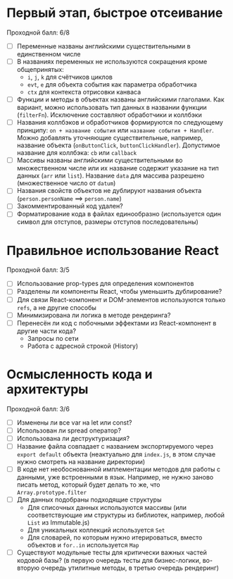# Первый этап, быстрое отсеивание
Проходной балл: 6/8
- [ ] Переменные названы английскими существительными в единственном числе
- [ ] В названиях переменных не используются сокращения кроме общепринятых:
  - `i`, `j`, `k` для счётчиков циклов
  - `evt`, `e` для объекта события как параметра обработчика
  - `ctx` для контекста отрисовки канваса
- [ ] Функции и методы в объектах названы английскими глаголами. Как вариант, можно использовать тип данных в названии функции (`filterFn`). Исключение составляют обработчики и коллбэки
- [ ] Названия коллбэков и обработчиков формируются по следующему принципу: `on + название события` или `название события + Handler`. Можно добавлять уточняющие существительные, например, название объекта (`onButtonClick`, `buttonClickHandler`). Допустимое название для коллбэка: `cb` или `callback`
- [ ] Массивы названы английскими существительными во множественном числе или их название содержит указание на тип данных (`arr` или `list`). Название `data` для массива разрешено (множественное число от `datum`)
- [ ] Названия свойств объектов не дублируют названия объекта (`person.personName` ==> `person.name`)
- [ ] Закомментированный код удален?
- [ ] Форматирование кода в файлах единообразно (используется один символ для отступов, размеры отступов последовательны)

# Правильное использование React
Проходной балл: 3/5
- [ ] Использование prop-types для определения компонентов
- [ ] Разделены ли компоненты React, чтобы уменьшить дублирование?
- [ ] Для связи React-компонент и DOM-элементов используются только `refs`, а не другие способы
- [ ] Минимизирована ли логика в методе рендеринга?
- [ ] Перенесён ли код с побочными эффектами из React-компонент в другие части кода?
  - Запросы по сети
  - Работа с адресной строкой (History)

# Осмысленность кода и архитектуры
Проходной балл: 3/6
- [ ] Изменены ли все var на let или const?
- [ ] Использован ли spread оператор?
- [ ] Использована ли деструктуризация?
- [ ] Название файла совпадает с названием экспортируемого через `export default` объекта (неактуально для `index.js`, в этом случае нужно смотреть на название директории)
- [ ] В коде нет необоснованной имплементации методов для работы с данными, уже встроенными в язык. Например, не нужно заново писать метод, который будет делать то же, что `Array.prototype.filter`
- [ ] Для данных подобраны подходящие структуры
  - Для списочных данных используются массивы (или соответствующие им структуры из библиотек, например, любой `List` из Immutable.js)
  - Для уникальных коллекций используется `Set`
  - Для словарей, по которым нужно итерироваться, вместо объектов и `for..in` используется `Map`
- [ ] Существуют модульные тесты для критически важных частей кодовой базы? (в первую очередь тесты для бизнес-логики, во-вторую очередь утилитные методы, в третью очередь рендеринг)
